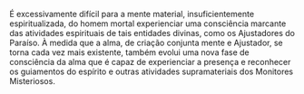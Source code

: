 ﻿É excessivamente difícil para a mente material, insuficientemente espiritualizada, do homem mortal experienciar uma consciência marcante das atividades espirituais de tais entidades divinas, como os Ajustadores do Paraíso. À medida que a alma, de criação conjunta mente e Ajustador, se torna cada vez mais existente, também evolui uma nova fase de consciência da alma que é capaz de experienciar a presença e reconhecer os guiamentos do espírito e outras atividades supramateriais dos Monitores Misteriosos.